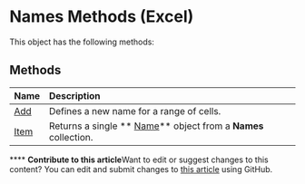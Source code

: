 
# Names Methods (Excel)
This object has the following methods:

## Methods



|**Name**|**Description**|
|:-----|:-----|
| [Add](89a888bc-20b1-dd63-ede9-b3ba1d5ffab0.md)|Defines a new name for a range of cells.|
| [Item](01d138f1-a2a8-8c39-98f0-b953c4b3b5ba.md)|Returns a single  ** [Name](cfedb297-ac0d-dff0-99c7-6927cc5f31ed.md)** object from a **Names** collection.|

****   **Contribute to this article**Want to edit or suggest changes to this content? You can edit and submit changes to  [this article](https://github.com/jhershey00/VBA_Excel_Test/OpenXMLCon/articles/08716aaf-6d92-4fb8-b2d6-41bd92533dbd.md) using GitHub.

